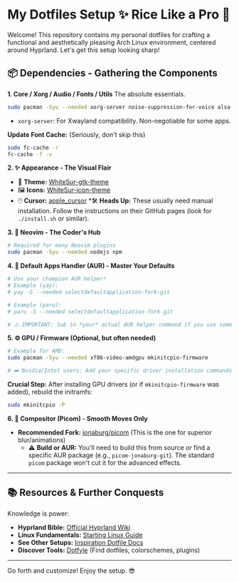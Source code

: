# My Dotfiles Setup ✨ Rice Like a Pro 💪 

Welcome! This repository contains my personal dotfiles for crafting a functional and aesthetically pleasing Arch Linux environment, centered around Hyprland. Let's get this setup looking sharp!

## 📦 Dependencies - Gathering the Components

**1. Core / Xorg / Audio / Fonts / Utils** The absolute essentials.
```bash
sudo pacman -Syu --needed xorg-server noise-suppression-for-voice alsa-firmware python-pynvim topgrade ttf-symbola ttf-dejavu noto-fonts-emoji ttf-jetbrains-mono-nerd ttf-cascadia-code-nerd ttf-freebanglafont
```
*   `xorg-server`: For Xwayland compatibility. Non-negotiable for some apps.

**Update Font Cache:** (Seriously, don't skip this)
```bash
sudo fc-cache -r
fc-cache -f -v
```

**2. ✨ Appearance - The Visual Flair**
*   🎨 **Theme:** [WhiteSur-gtk-theme](https://github.com/vinceliuice/WhiteSur-gtk-theme)
*   🖼️ **Icons:** [WhiteSur-icon-theme](https://github.com/vinceliuice/WhiteSur-icon-theme)
*   🖱️ **Cursor:** [apple_cursor](https://github.com/ful1e5/apple_cursor)
    ️*🛠️ **Heads Up:** These usually need manual installation. Follow the instructions on their GitHub pages (look for `./install.sh` or similar).

**3. 🔌 Neovim - The Coder's Hub**
```bash
# Required for many Neovim plugins
sudo pacman -Syu --needed nodejs npm
```

**4. 🧠 Default Apps Handler (AUR) - Master Your Defaults**
```bash
# Use your champion AUR helper!
# Example (yay):
# yay -S --needed selectdefaultapplication-fork-git

# Example (paru):
# paru -S --needed selectdefaultapplication-fork-git

# ⚠️ IMPORTANT: Sub in *your* actual AUR helper command if you use something else!
```

**5. ⚙️ GPU / Firmware (Optional, but often needed)**
```bash
# Example for AMD:
sudo pacman -Syu --needed xf86-video-amdgpu mkinitcpio-firmware

# ➡️ Nvidia/Intel users: Add your specific driver installation commands here!
```
**Crucial Step:** After installing GPU drivers (or if `mkinitcpio-firmware` was added), rebuild the initramfs:
```bash
sudo mkinitcpio -P
```

**6. 🎨 Compositor (Picom) - Smooth Moves Only**
*   **Recommended Fork:** [jonaburg/picom](https://github.com/jonaburg/picom?tab=readme-ov-file) (This is the one for superior blur/animations)
    *   ⚠️ **Build or AUR:** You'll need to build this from source *or* find a specific AUR package (e.g., `picom-jonaburg-git`). The standard `picom` package won't cut it for the advanced effects.

---

## 📚 Resources & Further Conquests

Knowledge is power:

*   **Hyprland Bible:** [Official Hyprland Wiki](https://wiki.hyprland.org/)
*   **Linux Fundamentals:** [Starting Linux Guide](https://rlw.pages.dev/)
*   **See Other Setups:** [Inspiration Dotfile Docs](https://dotfiles-docs.vercel.app/)
*   **Discover Tools:** [Dotfyle](https://dotfyle.com/) (Find dotfiles, colorschemes, plugins)

---

Go forth and customize! Enjoy the setup. 😎
